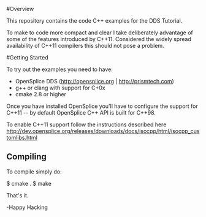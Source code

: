 #Overview

This repository contains the code C++ examples for the 
DDS Tutorial.

To make to code more compact and clear I take deliberately
advantage of some of the features introduced by C++11. 
Considered the widely spread availability of C++11 compilers
this should not pose a problem.


#Getting Started

To try out the examples you need to have:

  - OpenSplice DDS (http://opensplice.org | http://prismtech.com)
  - g++ or clang with support for C+0x
  - cmake 2.8 or higher

Once you have installed OpenSplice you'll have to configure
the support for C++11 -- by default OpenSplice C++ API is
built for C++98.

To enable C++11 support follow the instructions described
here http://dev.opensplice.org/releases/downloads/docs/isocpp/html/isocpp_customlibs.html


## Compiling
To compile simply do:

$ cmake .
$ make


That's it.

-Happy Hacking

